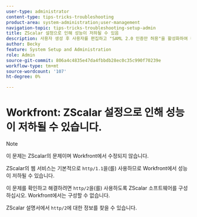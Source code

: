 ```yaml
---
user-type: administrator
content-type: tips-tricks-troubleshooting
product-area: system-administration;user-management
navigation-topic: tips-tricks-troubleshooting-setup-admin
title: ZScalar 설정으로 인해 성능이 저하될 수 있음
description: 사용자 생성 후 사용자를 편집하고 "SAML 2.0 인증만 허용"을 활성화하여 해당 사용자 및 암호를 SAML 시스템에서 제어할 수 있습니다. 이 옵션을 활성화하면 사용자는 SAML을 통해서만 로그인할 수 있습니다.
author: Becky
feature: System Setup and Administration
role: Admin
source-git-commit: 806a4c4835e47da4fbbdb28ec0c35c990f70239e
workflow-type: tm+mt
source-wordcount: '107'
ht-degree: 0%

---
```


# Workfront: ZScalar 설정으로 인해 성능이 저하될 수 있습니다.

>[!NOTE]
>
>이 문제는 ZScalar의 문제이며 Workfront에서 수정되지 않습니다.

ZScalar의 웹 서비스는 기본적으로 `http/1.1`을(를) 사용하므로 Workfront에서 성능이 저하될 수 있습니다.

이 문제를 확인하고 해결하려면 `http/2`을(를) 사용하도록 ZScalar 소프트웨어를 구성하십시오. Workfront에서는 구성할 수 없습니다.

ZScalar 설명서에서 `http/2`에 대한 정보를 찾을 수 있습니다.
